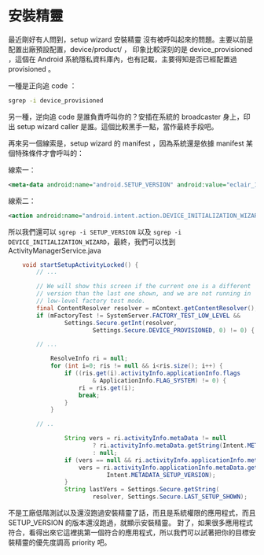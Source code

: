 # 安裝精靈

最近剛好有人問到，setup wizard 安裝精靈 沒有被呼叫起來的問題。主要以前是配置出廠預設配置，device/product/ ，
印象比較深刻的是 device_provisioned ，這個在 Android 系統隱私資料庫內，也有記載，主要得知是否已經配置過 provisioned 。

一種是正向追 code ：

```sh
sgrep -i device_provisioned
```

另一種，逆向追 code 是誰負責呼叫你的？安插在系統的 broadcaster 身上，印出 setup wizard caller 是誰。這個比較黑手一點，當作最終手段吧。

再來另一個線索是，setup wizard 的 manifest ，因為系統還是依據 manifest 某個特殊條件才會呼叫的：

線索一：

```xml
<meta-data android:name="android.SETUP_VERSION" android:value="eclair_1" />
```

線索二：

```xml
<action android:name="android.intent.action.DEVICE_INITIALIZATION_WIZARD" />
```

所以我們還可以 `sgrep -i SETUP_VERSION` 以及 `sgrep -i DEVICE_INITIALIZATION_WIZARD`，最終，我們可以找到 ActivityManagerService.java

```java
    void startSetupActivityLocked() {
        // ...

        // We will show this screen if the current one is a different
        // version than the last one shown, and we are not running in
        // low-level factory test mode.
        final ContentResolver resolver = mContext.getContentResolver();
        if (mFactoryTest != SystemServer.FACTORY_TEST_LOW_LEVEL &&
                Settings.Secure.getInt(resolver,
                        Settings.Secure.DEVICE_PROVISIONED, 0) != 0) {

        // ...

            ResolveInfo ri = null;
            for (int i=0; ris != null && i<ris.size(); i++) {
                if ((ris.get(i).activityInfo.applicationInfo.flags
                        & ApplicationInfo.FLAG_SYSTEM) != 0) {
                    ri = ris.get(i);
                    break;
                }
            }

        // ..

                String vers = ri.activityInfo.metaData != null 
                        ? ri.activityInfo.metaData.getString(Intent.METADATA_SETUP_VERSION) 
                        : null; 
                if (vers == null && ri.activityInfo.applicationInfo.metaData != null) { 
                    vers = ri.activityInfo.applicationInfo.metaData.getString( 
                            Intent.METADATA_SETUP_VERSION); 
                } 
                String lastVers = Settings.Secure.getString( 
                        resolver, Settings.Secure.LAST_SETUP_SHOWN); 
```

不是工廠低階測試以及還沒跑過安裝精靈了話，而且是系統權限的應用程式，而且 SETUP_VERSION 的版本還沒跑過，就顯示安裝精靈。
對了，如果很多應用程式符合，看得出來它這裡挑第一個符合的應用程式，所以我們可以試著把你的目標安裝精靈的優先度調高 priority 吧。
